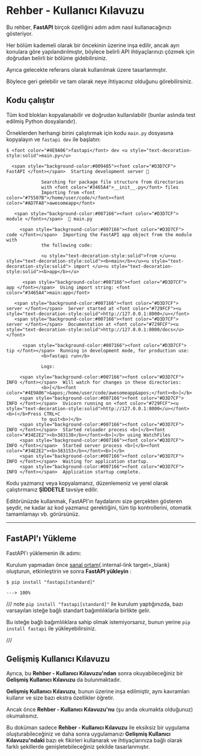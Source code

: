 # Rehber - Kullanıcı Kılavuzu

Bu rehber, **FastAPI** birçok özelliğini adım adım nasıl kullanacağınızı gösteriyor.

Her bölüm kademeli olarak bir öncekinin üzerine inşa edilir, ancak ayrı konulara göre yapılandırılmıştır, böylece belirli API ihtiyaçlarınızı çözmek için doğrudan belirli bir bölüme gidebilirsiniz.

Ayrıca gelecekte referans olarak kullanılmak üzere tasarlanmıştır.

Böylece geri gelebilir ve tam olarak neye ihtiyacınız olduğunu görebilirsiniz.

## Kodu çalıştır

Tüm kod blokları kopyalanabilir ve doğrudan kullanılabilir (bunlar aslında test edilmiş Python dosyalarıdır).

Örneklerden herhangi birini çalıştırmak için kodu `main.py` dosyasına kopyalayın ve `fastapi dev` ile başlatın:

<div class="termy">

```console
$ <font color="#4E9A06">fastapi</font> dev <u style="text-decoration-style:solid">main.py</u>

  <span style="background-color:#009485"><font color="#D3D7CF"> FastAPI </font></span>  Starting development server 🚀

             Searching for package file structure from directories
             with <font color="#3465A4">__init__.py</font> files
             Importing from <font color="#75507B">/home/user/code/</font><font color="#AD7FA8">awesomeapp</font>

   <span style="background-color:#007166"><font color="#D3D7CF"> module </font></span>  🐍 main.py

     <span style="background-color:#007166"><font color="#D3D7CF"> code </font></span>  Importing the FastAPI app object from the module with
             the following code:

             <u style="text-decoration-style:solid">from </u><u style="text-decoration-style:solid"><b>main</b></u><u style="text-decoration-style:solid"> import </u><u style="text-decoration-style:solid"><b>app</b></u>

      <span style="background-color:#007166"><font color="#D3D7CF"> app </font></span>  Using import string: <font color="#3465A4">main:app</font>

   <span style="background-color:#007166"><font color="#D3D7CF"> server </font></span>  Server started at <font color="#729FCF"><u style="text-decoration-style:solid">http://127.0.0.1:8000</u></font>
   <span style="background-color:#007166"><font color="#D3D7CF"> server </font></span>  Documentation at <font color="#729FCF"><u style="text-decoration-style:solid">http://127.0.0.1:8000/docs</u></font>

      <span style="background-color:#007166"><font color="#D3D7CF"> tip </font></span>  Running in development mode, for production use:
             <b>fastapi run</b>

             Logs:

     <span style="background-color:#007166"><font color="#D3D7CF"> INFO </font></span>  Will watch for changes in these directories:
             <b>[</b><font color="#4E9A06">&apos;/home/user/code/awesomeapp&apos;</font><b>]</b>
     <span style="background-color:#007166"><font color="#D3D7CF"> INFO </font></span>  Uvicorn running on <font color="#729FCF"><u style="text-decoration-style:solid">http://127.0.0.1:8000</u></font> <b>(</b>Press CTRL+C
             to quit<b>)</b>
     <span style="background-color:#007166"><font color="#D3D7CF"> INFO </font></span>  Started reloader process <b>[</b><font color="#34E2E2"><b>383138</b></font><b>]</b> using WatchFiles
     <span style="background-color:#007166"><font color="#D3D7CF"> INFO </font></span>  Started server process <b>[</b><font color="#34E2E2"><b>383153</b></font><b>]</b>
     <span style="background-color:#007166"><font color="#D3D7CF"> INFO </font></span>  Waiting for application startup.
     <span style="background-color:#007166"><font color="#D3D7CF"> INFO </font></span>  Application startup complete.
```

</div>

Kodu yazmanız veya kopyalamanız, düzenlemeniz ve yerel olarak çalıştırmanız **ŞİDDETLE** tavsiye edilir.

Editörünüzde kullanmak, FastAPI'ın faydalarını size gerçekten gösteren şeydir, ne kadar az kod yazmanız gerektiğini, tüm tip kontrollerini, otomatik tamamlamayı vb. görürsünüz.

---

## FastAPI'ı Yükleme

FastAPI'ı yüklemenin ilk adımı:

Kurulum yapmadan önce [sanal ortam](../virtual-environments.md){.internal-link target=_blank} oluşturun, etkinleştirin ve sonra **FastAPI yükleyin** :

<div class="termy">

```console
$ pip install "fastapi[standard]"

---> 100%
```

</div>

/// note
`pip install "fastapi[standard]"` ile kurulum yaptığınızda, bazı varsayılan isteğe bağlı standart bağımlılıklarla birlikte gelir.

Bu isteğe bağlı bağımlılıklara sahip olmak istemiyorsanız, bunun yerine `pip install fastapi` ile yükleyebilirsiniz.

///

## Gelişmiş Kullanıcı Kılavuzu

Ayrıca, bu **Rehber - Kullanıcı Kılavuzu'ndan** sonra okuyabileceğiniz bir **Gelişmiş Kullanıcı Kılavuzu** da bulunmaktadır.

**Gelişmiş Kullanıcı Kılavuzu**, bunun üzerine inşa edilmiştir, aynı kavramları kullanır ve size bazı ekstra özellikler öğretir.

Ancak önce **Rehber - Kullanıcı Kılavuzu'nu** (şu anda okumakta olduğunuz) okumalısınız.

Bu doküman sadece **Rehber - Kullanıcı Kılavuzu** ile eksiksiz bir uygulama oluşturabileceğiniz ve daha sonra uygulamanızı **Gelişmiş Kullanıcı Kılavuzu'ndaki** bazı ek fikirleri kullanarak ve ihtiyaçlarınıza bağlı olarak farklı şekillerde genişletebileceğiniz şekilde tasarlanmıştır.
